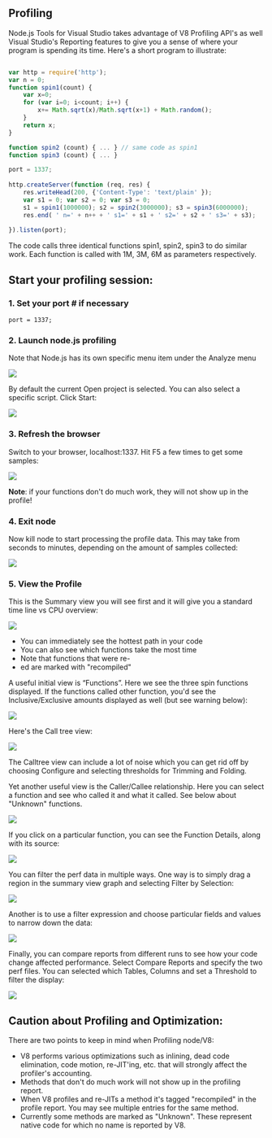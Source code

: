 ## Profiling


Node.js Tools for Visual Studio takes advantage of V8 Profiling API's as well Visual Studio's Reporting features to give you a sense of where your program is spending its time. Here's a short program to illustrate:

```javascript

var http = require('http');
var n = 0;
function spin1(count) {
	var x=0; 
	for (var i=0; i<count; i++) {
		x+= Math.sqrt(x)/Math.sqrt(x+1) + Math.random();
	} 
	return x; 
}

function spin2 (count) { ... } // same code as spin1
function spin3 (count) { ... }

port = 1337;
		
http.createServer(function (req, res) {
    res.writeHead(200, {'Content-Type': 'text/plain' });
    var s1 = 0; var s2 = 0; var s3 = 0; 
    s1 = spin1(1000000); s2 = spin2(3000000); s3 = spin3(6000000);
    res.end( ' n=' + n++ + ' s1=' + s1 + ' s2=' + s2 + ' s3=' + s3);
	
}).listen(port);
```


The code calls three identical functions spin1, spin2, spin3 to do similar work. Each function is called with 1M, 3M, 6M as parameters respectively.

## Start your profiling session:

### 1. Set your port # if necessary

```
port = 1337;
```

### 2. Launch node.js profiling


Note that Node.js has its own specific menu item under the Analyze menu

![](Images/prof-menu.png) 


By default the current Open project is selected.  You can also select a specific script.  Click Start:

![](Images/prof-launch.png)

### 3. Refresh the browser

Switch to your browser, localhost:1337.  Hit F5 a few times to get some samples:

![](Images/prof-ie.png) 


**Note**: if your functions don't do much work, they will not show up in the profile!

### 4. Exit node
Now kill node to start processing the profile data.  This may take from seconds to minutes, depending  on the amount of samples collected:

![](Images/prof-node.png) 


### 5. View the Profile
This is the Summary view you will see first and it will give you a standard time line vs CPU overview:

![](Images/prof-overview.png) 

- You can immediately see the hottest path in your code
- You can also see which functions take the most time
- Note that functions that were re-
- ed are marked with "recompiled"


A useful initial view is “Functions”.  Here we see the three spin functions displayed.  If the functions called other function, you'd see the Inclusive/Exclusive amounts displayed as well (but see warning below):

![](Images/prof-functions.png) 


Here's the Call tree view:

![](Images/prof-calltree.png)

The Calltree view can include a lot of noise which you can get rid off by choosing Configure and selecting thresholds for Trimming and Folding. 

Yet another useful view is the Caller/Callee relationship.   Here you can select a function and see who called it and what it called.  See below about "Unknown" functions.

![](Images/prof-callercalee.png) 



If you click on a particular function, you can see the Function Details, along with its source:

![](Images/prof-source.png) 

You can filter the perf data in multiple ways.  One way is to simply drag a region in the summary view graph and selecting Filter by Selection:

![](Images/prof-drag.png) 


Another is to use a filter expression and choose particular fields and values to narrow down the data:

![](Images/prof-filter.png) 


Finally, you can compare reports from different runs to see how your code change affected performance.  Select Compare Reports and specify the two perf files.  You can selected which Tables, Columns and set a Threshold to filter the display:

![](Images/prof-compare-result.png) 

## Caution about Profiling and Optimization:
There are two points to keep in mind when Profiling node/V8:

- V8 performs various optimizations such as inlining, dead code elimination, code motion, re-JIT'ing, etc. that will strongly affect the profiler's accounting.  
- Methods that don't do much work will not show up in the profiling report. 
- When V8 profiles and re-JITs a method it's tagged "recompiled" in the profile report.  You may see multiple entries for the same method.
- Currently some methods are marked as "Unknown".  These represent native code for which no name is reported by V8.

